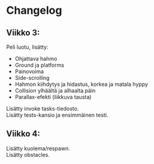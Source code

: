 # Changelog  

## Viikko 3:  

Peli luotu, lisätty:  
- Ohjattava hahmo  
- Ground ja platforms  
- Painovoima   
- Side-scrolling   
- Hahmon kiihdytys ja hidastus, korkea ja matala hyppy  
- Collision ylhäältä ja alhaalta päin  
- Parallax-efekti (liikkuva tausta)  

Lisätty invoke tasks-tiedosto.  
Lisätty tests-kansio ja ensimmäinen testi.  

## Viikko 4:  


Lisätty kuolema/respawn.  
Lisätty obstacles.  
